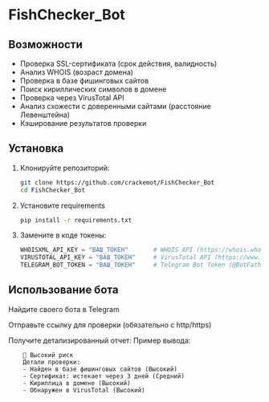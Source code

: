# FishChecker_Bot

## Возможности

- Проверка SSL-сертификата (срок действия, валидность)
- Анализ WHOIS (возраст домена)
- Проверка в базе фишинговых сайтов
- Поиск кириллических символов в домене
- Проверка через VirusTotal API
- Анализ схожести с доверенными сайтами (расстояние Левенштейна)
- Кэширование результатов проверки

## Установка

1. Клонируйте репозиторий:
   ```bash
   git clone https://github.com/crackemot/FishChecker_Bot
   cd FishChecker_Bot

2. Установите requirements
   ```bash
   pip install -r requirements.txt

3. Замените в коде токены:

   ```python
   WHOISXML_API_KEY = "ВАШ_ТОКЕН"       # WHOIS API (https://whois.whoisxmlapi.com)
   VIRUSTOTAL_API_KEY = "ВАШ_ТОКЕН"     # VirusTotal API (https://www.virustotal.com)
   TELEGRAM_BOT_TOKEN = "ВАШ_ТОКЕН"     # Telegram Bot Token (@BotFather)

## Использование бота

Найдите своего бота в Telegram

Отправьте ссылку для проверки (обязательно с http/https)

Получите детализированный отчет:
    Пример вывода:

        🔴 Высокий риск
        Детали проверки:
        - Найден в базе фишинговых сайтов (Высокий)
        - Сертификат: истекает через 3 дней (Средний)
        - Кириллица в домене (Высокий)
        - Обнаружен в VirusTotal (Высокий)
